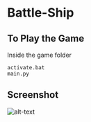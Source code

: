 # Battle-Ship

## To Play the Game
Inside the game folder

```
activate.bat
main.py
```

## Screenshot
![alt-text](https://github.com/pyTimK/Battle-Ship/blob/main/Battle%20Ship%20Screenshot.png)
